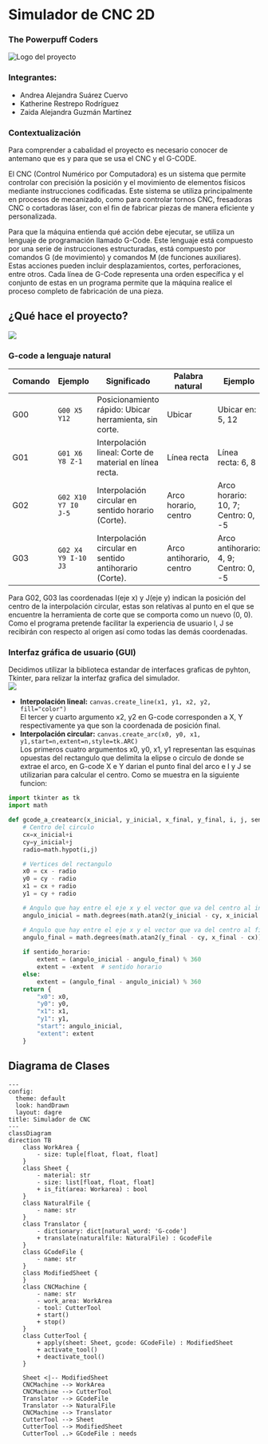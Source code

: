 # Simulador de CNC 2D
### The Powerpuff Coders
![Logo del proyecto](Imagenes/logo.jpg)

### Integrantes:  
- Andrea Alejandra Suárez Cuervo  
- Katherine Restrepo Rodríguez  
- Zaida Alejandra Guzmán Martínez  

### Contextualización
Para comprender a cabalidad el proyecto es necesario conocer de antemano que es y para que se usa el CNC y el G-CODE.

El CNC (Control Numérico por Computadora) es un sistema que permite controlar con precisión la posición y el movimiento de elementos físicos mediante instrucciones codificadas. Este sistema se utiliza principalmente en procesos de mecanizado, como para controlar tornos CNC, fresadoras CNC o cortadoras láser, con el fin de fabricar piezas de manera eficiente y personalizada.

Para que la máquina entienda qué acción debe ejecutar, se utiliza un lenguaje de programación llamado G-Code. Este lenguaje está compuesto por una serie de instrucciones estructuradas, está compuesto por comandos G (de movimiento) y comandos M (de funciones auxiliares). Estas acciones pueden incluir desplazamientos, cortes, perforaciones, entre otros.
Cada línea de G-Code representa una orden específica y el conjunto de estas en un programa permite que la máquina realice el proceso completo de fabricación de una pieza. 

## ¿Qué hace el proyecto?
![](Imagenes/gui_2.jpg)

### G-code a lenguaje natural
| **Comando** | **Ejemplo** | **Significado** | **Palabra natural** | **Ejemplo** |
| --- | --- | --- | --- | --- |
| G00 | `G00 X5 Y12` | Posicionamiento rápido: Ubicar herramienta, sin corte. | Ubicar | Ubicar en: 5, 12 |
| G01 | `G01 X6 Y8 Z-1`   | Interpolación lineal: Corte de material en línea recta. | Línea recta | Línea recta: 6, 8 |
| G02 | `G02 X10 Y7 I0 J-5` | Interpolación circular en sentido horario (Corte). | Arco horario, centro | Arco horario: 10, 7; Centro: 0, -5  |
| G03 | `G02 X4 Y9 I-10 J3` | Interpolación circular en sentido antihorario (Corte). | Arco antihorario, centro | Arco antihorario: 4, 9; Centro: 0, -5  |  

Para G02, G03 las coordenadas I(eje x) y J(eje y) indican la posición del centro de la interpolación circular, estas son relativas al punto en el que se encuentre la herramienta de corte que se comporta como un nuevo (0, 0). Como el programa pretende facilitar la experiencia de usuario I, J se recibirán con respecto al origen así como todas las demás coordenadas.

### Interfaz gráfica de usuario (GUI)
Decidimos utilizar la biblioteca estandar de interfaces graficas de pyhton, Tkinter, para relizar la interfaz grafica del simulador.  
![](Imagenes/gui_1.jpg)

- **Interpolación lineal:** `canvas.create_line(x1, y1, x2, y2, fill="color")`  
El tercer y cuarto argumento x2, y2 en G-code corresponden a X, Y respectivamente ya que son la coordenada de posición final.  
- **Interpolación circular:** `canvas.create_arc(x0, y0, x1, y1,start=n,extent=n,style=tk.ARC)`  
Los primeros cuatro argumentos x0, y0, x1, y1 representan las esquinas opuestas del rectangulo que delimita la elipse o circulo de donde se extrae el arco, en G-code X e Y darian el punto final del arco e I y J se utilizarian para calcular el centro. Como se muestra en la siguiente funcion:
```python
import tkinter as tk
import math

def gcode_a_createarc(x_inicial, y_inicial, x_final, y_final, i, j, sentido_horario=True):
    # Centro del circulo
    cx=x_inicial+i
    cy=y_inicial+j
    radio=math.hypot(i,j)

    # Vertices del rectangulo
    x0 = cx - radio
    y0 = cy - radio
    x1 = cx + radio
    y1 = cy + radio

    # Angulo que hay entre el eje x y el vector que va del centro al inicio del arco
    angulo_inicial = math.degrees(math.atan2(y_inicial - cy, x_inicial - cx)) % 360

    # Angulo que hay entre el eje x y el vector que va del centro al final del arco
    angulo_final = math.degrees(math.atan2(y_final - cy, x_final - cx)) % 360
    
    if sentido_horario:
        extent = (angulo_inicial - angulo_final) % 360
        extent = -extent  # sentido horario
    else:
        extent = (angulo_final - angulo_inicial) % 360
    return {
        "x0": x0,
        "y0": y0,
        "x1": x1,
        "y1": y1,
        "start": angulo_inicial,
        "extent": extent
    }

```
  
## Diagrama de Clases

```mermaid
---
config:
  theme: default
  look: handDrawn
  layout: dagre
title: Simulador de CNC
---
classDiagram
direction TB
    class WorkArea {
	    - size: tuple[float, float, float]
    }
    class Sheet {
	    - material: str
	    - size: list[float, float, float]
	    + is_fit(area: Workarea) : bool
    }
    class NaturalFile {
	    - name: str
    }
    class Translator {
	    - dictionary: dict[natural_word: 'G-code']
	    + translate(naturalfile: NaturalFile) : GcodeFile
    }
    class GCodeFile {
	    - name: str
    }
    class ModifiedSheet {
    }
    class CNCMachine {
	    - name: str
	    - work_area: WorkArea
	    - tool: CutterTool
	    + start()
	    + stop()
    }
    class CutterTool {
	    + apply(sheet: Sheet, gcode: GCodeFile) : ModifiedSheet
	    + activate_tool()
	    + deactivate_tool()
    }

    Sheet <|-- ModifiedSheet
    CNCMachine --> WorkArea
    CNCMachine --> CutterTool
    Translator --> GCodeFile
    Translator --> NaturalFile
    CNCMachine --> Translator
    CutterTool --> Sheet
    CutterTool --> ModifiedSheet
    CutterTool ..> GCodeFile : needs
```
